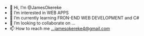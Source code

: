 - 👋 Hi, I’m @JamesOkereke
- 👀 I’m interested in WEB APPS
- 🌱 I’m currently learning FRON-END WEB DEVELOPMENT and C#
- 💞️ I’m looking to collaborate on ...
- 📫 How to reach me ...jamesokereke4@gmail.com

<!---
JamesOkereke/JamesOkereke is a ✨ special ✨ repository because its `README.md` (this file) appears on your GitHub profile.
You can click the Preview link to take a look at your changes.
--->
